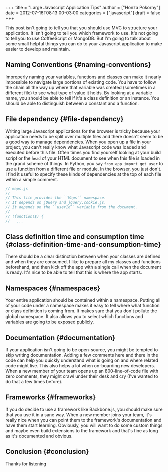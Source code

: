 +++
title = "Large Javascript Application Tips"
author = ["Honza Pokorny"]
date = 2012-07-16T08:13:00-03:00
categories = ["javascript"]
draft = false
+++

This post isn't going to tell you that you should use MVC to structure your
application. It isn't going to tell you which framework to use. It's not
going to tell you to use CoffeeScript or MongoDB. But I'm going to talk about
some small helpful things you can do to your Javascript application to make
easier to develop and maintain.

## Naming Conventions {#naming-conventions}

Improperly naming your variables, functions and classes can make it nearly
impossible to navigate large portions of existing code. You have to follow the
chain all the way up where that variable was created (sometimes in a different
file) to see what type of value it holds. By looking at a variable name, you
should be able to tell if it's a class definition or an instance. You should
be able to distinguish between a constant and a function.

## File dependency {#file-dependency}

Writing large Javascript applications for the browser is tricky because your
application needs to be split over multiple files and there doesn't seem to be
a good way to manage dependencies. When you open up a file in your project,
you can't really know what Javascript code was loaded and executed before this
file. Often times you find yourself looking at your build script or the
`head` of your HTML document to see when this file is loaded in the grand
scheme of things. In Python, you say `from app import get_user` to use a
function from a different file or module. In the browser, you just don't. I
find it useful to specify these kinds of dependencies at the top of each file
within a simple comment.

```javascript
// maps.js
//
// This file provides the ``Maps`` namespace.
// It depends on jQuery and jquery.cookie.js.
// It depends on the ``userId`` variable from the document.
//
// (function($) {
//   ...
```

## Class definition time and consumption time {#class-definition-time-and-consumption-time}

There should be a clear distinction between when your classes are defined and
when they are consumed. I like to prepare all my classes and functions
beforehand, and then kick off the app with a single call when the document is
ready. It's nice to be able to tell that this is where the app starts.

## Namespaces {#namespaces}

Your entire application should be contained within a namespace. Putting all of
your code under a namespace makes it easy to tell where what function or class
definition is coming from. It makes sure that you don't pollute the global
namespace. It also allows you to select which functions and variables are
going to be exposed publicly.

## Documentation {#documentation}

If your application isn't going to be open-source, you might be tempted to skip
writing documentation. Adding a few comments here and there in the code can
help you quickly understand what is going on and where related code might live.
This also helps a lot when on-boarding new developers. When a new member of
your team opens up an 800-line-of-code file with zero comments, they might
crawl under their desk and cry (I've wanted to do that a few times before).

## Frameworks {#frameworks}

If you do decide to use a framework like Backbone.js, you should make sure that
you use it in a sane way. When a new member joins your team, it's really nice
when you can point them to the framework's documentation and have them start
learning. Obviously, you will want to do some custom things and maybe even
build extensions to the framework and that's fine as long as it's documented
and obvious.

## Conclusion {#conclusion}

Thanks for listening
